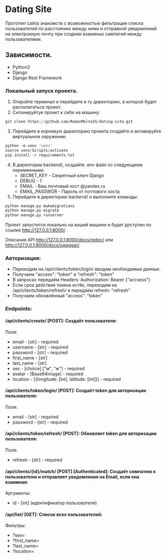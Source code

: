# Dating Site

Прототип сайта знакомств с возможностью фильтрации списка пользователей по расстоянию между ними и отправкой уведомлений на электронную почту при созднии взаимных симпатий между пользователями.

## Зависимости.
- Python3
- Django
- Django Rest Framework

### Локальный запуск проекта.
1. Откройте терминал и перейдите в ту директорию, в которой будет располагаться проект.
2. Склонируйтуе проект к себе на машину:
```python
git clone https://github.com/RomanMelnikS/dating-site.git
```
3. Перейдите в корневую директорию проекта создайте и активируйте виртуальное окружение:
```python
python -m venv 'venv'
source venv/Scripts/activate
pip install -r requirements.txt
```
4. В директории backend/, создайте .env файл со следующими переменными:
    - SECRET_KEY - Секретный ключ Django
    - DEBUG - 1
    - EMAIL - Ваш почтовый хост @yandex.ru
    - EMAIL_PASSWOR - Пароль от почтового хоста
5. Перейдите в директорию backend/ и выполните команды:
```python
python manage.py makemigrations
python manage.py migrate
python manage.py runserver
```
Проект запустится локально на вашей машине и будет доступен по ссылке http://127.0.0.1:8000/.

Описание API http://127.0.0.1:8000/docs/redoc/ или http://127.0.0.1:8000/docs/swagger/.

### Авторизация:
- Переходим на /api/clients/token/login/ вводим необходимые данные.
- Получаем "access": "token" и "refresh": "token"
- В запросах передаём Headers: Authorization: Bearer {"accsess"}
- Если срок действия токена истёк, переходим на /api/clients/token/refresh/ и передаём refresh: "refresh"
- Получаем обновлённый "access": "token"

### Endpoints:
#### /api/clients/create/ [POST]: Cоздаёт пользователя:
Поля:
- email - [str] - required
- username - [str] - required
- password - [str] - required
- first_name - [str]
- last_name - [str]
- sex - [choice] ["м", "ж"] - required
- avatar - [Base64image] - required
- location - [{longitude: [int], latitude: [int]}] - required

#### /api/clients/token/login/ [POST]: Cоздаёт token для авторизации пользователя:
Поля:
- email - [str] - required
- password - [str] - required

#### /api/clients/token/refresh/ [POST]: Обновляет token для авторизации пользователя:
Поля:
- refresh - [str] - required

#### /api/clients/{id}/match/ [POST] [Authenticated]: Создаёт симпатию к пользователю и отправляет уведомление на Email, если она взаимная:
Аргументы:
- id - [int] (идентификатор пользователя)

#### /api/list/ [GET]: Список всех пользователей:
Фильтры:
- ?sex= 
- ?first_name=
- ?last_name=
- ?location= 

